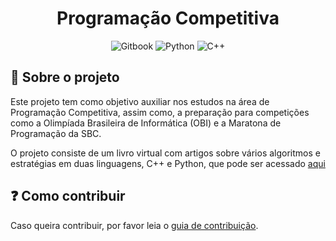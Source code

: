 <h1 align='center'> Programação Competitiva</h1>

<p align='center'>
<img alt="Gitbook" src="https://img.shields.io/badge/Gitbook-13192B?style=flat&logo=gitbook&logoColor=white">
<img alt="Python" src="https://img.shields.io/badge/Python-3572A5?style=flat&logo=python&logoColor=white">
<img alt="C++" src="https://img.shields.io/badge/C++-F34B7D?style=flat&logo=cplusplus&logoColor=white">
</p>

## 🤔 Sobre o projeto

Este projeto tem como objetivo auxiliar nos estudos na área de Programação Competitiva, assim como, a preparação para competições como a Olimpíada Brasileira de Informática (OBI) e a Maratona de Programação da SBC.

O projeto consiste de um livro virtual com artigos sobre vários algoritmos e estratégias em duas linguagens, C++ e Python, que pode ser acessado [aqui](https://facompetindo.gitbook.io/programacao-competitiva/)

## ❓ Como contribuir

Caso queira contribuir, por favor leia o [guia de contribuição](CONTRIBUTING.md).
